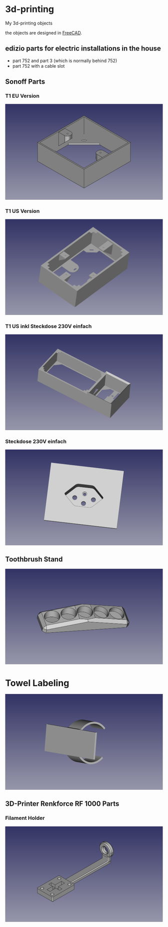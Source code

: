 # 3d-printing
My 3d-printing objects

the objects are designed in [FreeCAD](https://www.freecadweb.org/). 

## edizio parts for electric installations in the house
* part 752 and part 3 (which is normally behind 752)
* part 752 with a cable slot

## Sonoff Parts
### T1 EU Version
![Sonoff T1 EU](https://github.com/mgafner/3d-printing/raw/master/sonoff/Aufputz_Einfach_EU/sonoff-t1-aufputz-eu.png)

### T1 US Version
![Sonoff T1 EU](https://github.com/mgafner/3d-printing/raw/master/sonoff/Aufputz_Einfach_US/sonoff-t1-aufputz-us.png)

### T1 US inkl Steckdose 230V einfach
![Sonoff T1 US Steckdose 230V](https://github.com/mgafner/3d-printing/raw/master/sonoff/Aufputz_Einfach_US_und_Steckdose/sonoff-T1-US-aufputz-v2-2-und-Steckdose_v1-1.png)

### Steckdose 230V einfach
![Steckdose 230V](https://github.com/mgafner/3d-printing/raw/master/sonoff/Steckdose_230V_einfach/Steckdose_230V_CH_einfach_basis.png)

## Toothbrush Stand
![Toothbrush Stand](https://github.com/mgafner/3d-printing/raw/master/toothbrush_stand/toothbrush-stand-v2-1.png)

# Towel Labeling
![Towel Labeling](https://github.com/mgafner/3d-printing/raw/master/towel_labeling/towel_labeling.png)

## 3D-Printer Renkforce RF 1000 Parts
### Filament Holder
![Filament Holder](https://github.com/mgafner/3d-printing/raw/master/filament-holder/filament-holder.png)

